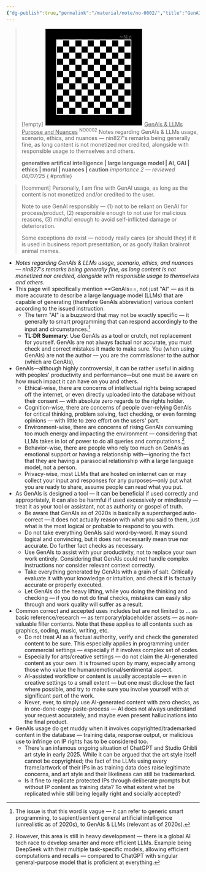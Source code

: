 ```yaml
---
{"dg-publish":true,"permalink":"/material/note/no-0002/","title":"GenAIs & LLMs Purpose and Nuances","tags":["-note","-meta"]}
---
```


>[!empty]
> ![RESOURCE/ASSET/OTHER/PlaceholderIcon.png|icon](/img/user/RESOURCE/ASSET/OTHER/PlaceholderIcon.png) <u class="title">GenAIs & LLMs Purpose and Nuances</u> <sup class="title">NO0002</sup> <b class="title"> </b>
> Notes regarding GenAIs & LLMs usage, scenario, ethics, and nuances — nin827's remarks being generally fine, as long content is not monetized nor credited, alongside with responsible usage to themselves and others.
> 
> <b>generative artifical intelligence | large language model | AI, GAI | ethics | moral | nuances | caution</b>
> <i class="small">importance 2 — reviewed 06/07/25</i>
{ #profile}


>[!comment]
> Personally, I am fine with GenAI usage, as long as the content is not monetized and/or credited to the user.
> 
> Note to use GenAI responsibly — (1) not to be reliant on GenAI for process/product, (2) responsible enough to not use for malicious reasons, (3) mindful enough to avoid self-inflicted damage or deterioration.
> 
> Some exceptions *do* exist — nobody really cares (or should they) if it is used in business report presentation, or as goofy Italian brainrot animal memes.

- *Notes regarding GenAIs & LLMs usage, scenario, ethics, and nuances — nin827's remarks being generally fine, as long content is not monetized nor credited, alongside with responsible usage to themselves and others.*
- This page will specifically mention ==GenAIs==, not just "AI" — as it is more accurate to describe a large language model (LLMs) that are capable of generating (therefore GenAIs abbreviation) various content according to the issued instruction.
	- The term "AI" is a buzzword that may not be exactly specific — it generally to smart programming that can respond accordingly to the input and circumstances.[^1]
	- **TL:DR Summary**: Use GenAIs as a tool or crutch, not replacement for yourself. GenAIs are not always factual nor accurate, you must check and correct mistakes it made to make sure. You (when using GenAIs) are not the author — you are the commissioner to the author (which are GenAIs),
- GenAIs—although highly controversial, it can be rather useful in aiding with peoples' productivity and performance—but one must be aware on how much impact it can have on you and others.
	- Ethical-wise, there are concerns of intellectual rights being scraped off the internet, or even directly uploaded into the database without their consent — with absolute zero regards to the rights holder.
	- Cognition-wise, there are concerns of people over-relying GenAIs for critical thinking, problem solving, fact checking, or even forming opinions — with little to zero effort on the users' part.
	- Environment-wise, there are concerns of rising GenAIs consuming too much energy and impacting the environment — considering that LLMs takes in lot of power to do all queries and computations.[^2]
	- Behavior-wise, there are people who rely too much on GenAIs as emotional support or having a relationship with—ignoring the fact that they are having a parasocial relationship with a large language model, not a person.
	- Privacy-wise, most LLMs that are hosted on internet can or may collect your input and responses for any purposes—only put what you are ready to share, assume people can read what you put.
- As GenAIs is designed a tool — it can be beneficial if used correctly and appropriately, it can also be harmful if used excessively or mindlessly — treat it as your tool or assistant, not as authority or gospel of truth.
	- Be aware that GenAIs as of 2020s is basically a supercharged auto-correct — it does not actually reason with what you said to them, just what is the most logical or probable to respond to you with.
	- Do not take everything GenAIs said word-by-word. It may sound logical and convincing, but it does not necessarily mean true nor accurate. Do further fact checks as necessary.
	- Use GenAIs to assist with your productivity, not to replace your own work entirely. Considering that GenAIs could not handle complex instructions nor consider relevant context correctly.
	- Take everything generated by GenAIs with a grain of salt. Critically evaluate it with your knowledge or intuition, and check if is factually accurate or properly executed.
	- Let GenAIs do the heavy lifting, while you doing the thinking and checking — if you do not do final checks, mistakes can easily slip through and work quality will suffer as a result.
- Common correct and accepted uses includes but are not limited to … as basic reference/research — as temporary/placeholder assets — as non-valuable filler contents. Note that these applies to all contents such as graphics, coding, music, writing, etc.
	- Do not treat AI as a factual authority, verify and check the generated content to be sure. This especially applies in programming under commercial settings — especially if it involves complex set of codes.
	- Especially for arts/creative settings — do not claim the AI-generated content as your own. It is frowned upon by many, especially among those who value the human/emotional/sentimental aspect.
	- AI-assisted workflow or content is usually acceptable — even in creative settings to a small extent — but one must disclose the fact where possible, and try to make sure you involve yourself with at significant part of the work.
	- Never, ever, to simply use AI-generated content with zero checks, as in one-done-copy-paste-process — AI does not always understand your request accurately, and maybe even present hallucinations into the final product.
- GenAIs usage do get muddy when it involves copyrighted/trademarked content in the database — training data, response output, or malicious use to infringe on IP rights has to be considered too.
	- There's an infamous ongoing situation of ChatGPT and Studio Ghibli art style in early 2025. While it can be argued that the art style itself cannot be copyrighted; the fact of the LLMs using every frame/artwork of their IPs in as training data does raise legitimate concerns, and art style and their likeliness can still be trademarked.
	- Is it fine to replicate protected IPs through deliberate prompts but without IP content as training data? To what extent what be replicated while still being legally right and socially accepted?

[^1]: The issue is that this word is vague — it can refer to generic smart programming, to sapient/sentient general artificial intelligence (unrealistic as of 2020s), to GenAIs & LLMs (relevant as of 2020s).

[^2]: However, this area is still in heavy development — there is a global AI tech race to develop smarter and more efficient LLMs. Example being DeepSeek with their multiple task-specific models, allowing efficient computations and recalls — compared to ChatGPT with singular general-purpose model that is proficient at everything.
